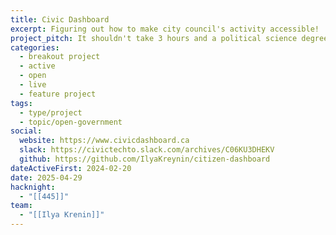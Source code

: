 ```yaml
---
title: Civic Dashboard
excerpt: Figuring out how to make city council's activity accessible!
project_pitch: It shouldn't take 3 hours and a political science degree to understand City Council and how to meaningfully engage with it. We make it take a few minutes.
categories:
  - breakout project
  - active
  - open
  - live
  - feature project
tags:
  - type/project
  - topic/open-government
social:
  website: https://www.civicdashboard.ca
  slack: https://civictechto.slack.com/archives/C06KU3DHEKV
  github: https://github.com/IlyaKreynin/citizen-dashboard
dateActiveFirst: 2024-02-20
date: 2025-04-29
hacknight:
  - "[[445]]"
team:
  - "[[Ilya Krenin]]"
---
```

